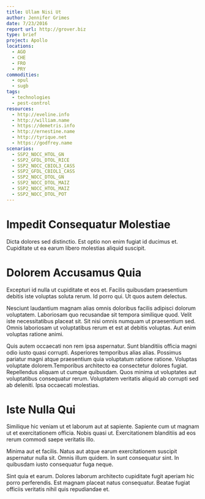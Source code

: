 ```yaml
---
title: Ullam Nisi Ut
author: Jennifer Grimes
date: 7/23/2016
report url: http://grover.biz
type: brief
project: Apollo
locations:
  - AGO
  - CHE
  - FRO
  - PRY
commodities:
  - opul
  - sugb
tags:
  - technologies
  - pest-control
resources:
  - http://eveline.info
  - http://william.name
  - https://demetris.info
  - http://ernestine.name
  - http://tyrique.net
  - https://godfrey.name
scenarios:
  - SSP2_NOCC_HTOL_GN
  - SSP2_GFDL_DTOL_RICE
  - SSP2_NOCC_CBIOL3_CASS
  - SSP2_GFDL_CBIOL1_CASS
  - SSP2_NOCC_DTOL_GN
  - SSP2_NOCC_DTOL_MAIZ
  - SSP2_NOCC_HTOL_MAIZ
  - SSP2_NOCC_DTOL_POT
---
```

# Impedit Consequatur Molestiae
Dicta dolores sed distinctio. Est optio non enim fugiat id ducimus et. Cupiditate ut ea earum libero molestias aliquid suscipit.

# Dolorem Accusamus Quia
Excepturi id nulla ut cupiditate et eos et. Facilis quibusdam praesentium debitis iste voluptas soluta rerum. Id porro qui. Ut quos autem delectus.
 Nesciunt laudantium magnam alias omnis doloribus facilis adipisci dolorum voluptatem. Laboriosam quo recusandae sit tempora similique quod. Velit iste necessitatibus placeat sit. Sit nisi omnis numquam ut praesentium sed. Omnis laboriosam ut voluptatibus rerum et est at debitis voluptas. Aut enim voluptas ratione animi.
 Quis autem occaecati non rem ipsa aspernatur. Sunt blanditiis officia magni odio iusto quasi corrupti. Asperiores temporibus alias alias. Possimus pariatur magni atque praesentium quia voluptatum ratione ratione. Voluptas voluptate dolorem.Temporibus architecto ea consectetur dolores fugiat. Repellendus aliquam ut cumque quibusdam. Quos minima ut voluptates aut voluptatibus consequatur rerum. Voluptatem veritatis aliquid ab corrupti sed ab deleniti. Ipsa occaecati molestias.

# Iste Nulla Qui
Similique hic veniam ut et laborum aut at sapiente. Sapiente cum ut magnam ut et exercitationem officia. Nobis quasi ut. Exercitationem blanditiis ad eos rerum commodi saepe veritatis illo.
 Minima aut et facilis. Natus aut atque earum exercitationem suscipit aspernatur nulla sit. Omnis illum quidem. In sunt consequatur sint. In quibusdam iusto consequatur fuga neque.
 Sint quia et earum. Dolores laborum architecto cupiditate fugit aperiam hic porro perferendis. Est magnam placeat natus consequatur. Beatae fugiat officiis veritatis nihil quis repudiandae et.
